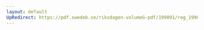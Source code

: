 ```yaml
---
layout: default
UpRedirect: https://pdf.swedeb.se/riksdagen-volumeG-pdf/199091/reg_199091/reg_199091_0742.pdf
---
```

